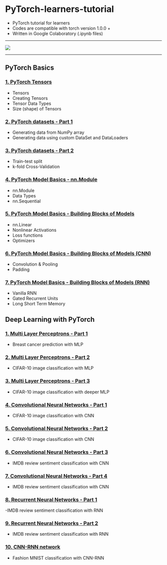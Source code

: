 # PyTorch-learners-tutorial
- PyTorch tutorial for learners
- Codes are compatible with torch version 1.0.0 +
- Written in Google Colaboratory (.ipynb files)
- - - 

![](https://pytorch.org/tutorials/_images/pytorch-logo-flat.png)
__ __ __

## PyTorch Basics

### [1. PyTorch Tensors](https://github.com/rezapci/PyTorch/blob/master/PyTorch%20Exercise/PyTorch%20Basics/pytorch-tensors.ipynb)
- Tensors
- Creating Tensors
- Tensor Data Types
- Size (shape) of Tensors

### [2. PyTorch datasets - Part 1](https://github.com/rezapci/PyTorch/blob/master/PyTorch%20Exercise/PyTorch%20Basics/pytorch-datasets-1.ipynb)
- Generating data from NumPy array
- Generating data using custom DataSet and DataLoaders

### [3. PyTorch datasets - Part 2](https://github.com/rezapci/PyTorch/blob/master/PyTorch%20Exercise/pytorch-datasets-2.ipynb)
- Train-test split
- k-fold Cross-Validation

### [4. PyTorch Model Basics - nn.Module](https://github.com/rezapci/PyTorch/blob/master/PyTorch%20Exercise/pytorch-model-basics-1%20%5Bnn.Module%5D.ipynb)
- nn.Module
- Data Types
- nn.Sequential

### [5. PyTorch Model Basics - Building Blocks of Models](https://github.com/rezapci/PyTorch/blob/master/PyTorch%20Exercise/pytorch-model-basics-2%20%5Blinear%20model%5D.ipynb)
- nn.Linear
- Nonlinear Activations
- Loss functions
- Optimizers

### [6. PyTorch Model Basics - Building Blocks of Models (CNN)](https://github.com/rezapci/PyTorch/blob/master/PyTorch%20Exercise/pytorch-model-basics-3%20%5BCNN%5D.ipynb)
- Convolution & Pooling
- Padding

### [7. PyTorch Model Basics - Building Blocks of Models (RNN)](https://github.com/rezapci/PyTorch/blob/master/PyTorch%20Exercise/pytorch-model-basics-4%20%5BRNN%5D.ipynb)
- Vanilla RNN
- Gated Recurrent Units
- Long Short Term Memory


## Deep Learning with PyTorch

### [1. Multi Layer Perceptrons - Part 1](https://github.com/rezapci/PyTorch/blob/master/PyTorch%20Exercise/Deep%20Learning%20with%20PyTorch/DL-with-pytorch%20-%201%20%5BMLP%5D.ipynb)
- Breast cancer prediction with MLP

### [2. Multi Layer Perceptrons - Part 2](https://github.com/buomsoo-kim/rezapci/PyTorch/blob/master/Deep%20Learning%20with%20PyTorch/DL-with-pytorch%20-%202%20%5BMLP%5D.ipynb)
- CIFAR-10 image classification with MLP

### [3. Multi Layer Perceptrons - Part 3](https://github.com/rezapci/PyTorch/blob/master/Deep%20Learning%20with%20PyTorch/DL-with-pytorch%20-%203%20%5BMLP%5D.ipynb)
- CIFAR-10 image classification with deeper MLP

### [4. Convolutional Neural Networks - Part 1](https://github.com/rezapci/PyTorch/blob/master/Deep%20Learning%20with%20PyTorch/DL-with-pytorch%20-%204%20%5BCNN%5D.ipynb)
- CIFAR-10 image classification with CNN

### [5. Convolutional Neural Networks - Part 2](https://github.com/rezapci/PyTorch/blob/master/Deep%20Learning%20with%20PyTorch/DL-with-pytorch%20-%205%20%5BCNN%5D.ipynb)
- CIFAR-10 image classification with CNN

### [6. Convolutional Neural Networks - Part 3](https://github.com/rezapci/PyTorch/blob/master/Deep%20Learning%20with%20PyTorch/DL-with-pytorch%20-%206%20%5BCNN%5D.ipynb)
- IMDB review sentiment classification with CNN

### [7. Convolutional Neural Networks - Part 4](https://github.com/rezapci/PyTorch/blob/master/Deep%20Learning%20with%20PyTorch/DL-with-pytorch%20-%207%20%5BCNN%5D.ipynb)
- IMDB review sentiment classification with CNN

### [8. Recurrent Neural Networks - Part 1](https://github.com/rezapci/PyTorch/blob/master/Deep%20Learning%20with%20PyTorch/DL-with-pytorch%20-%208%20%5BRNN%5D.ipynb)
-IMDB review sentiment classification with RNN

### [9. Recurrent Neural Networks - Part 2](https://github.com/rezapci/PyTorch/blob/master/Deep%20Learning%20with%20PyTorch/DL-with-pytorch%20-%209%20%5BRNN%5D.ipynb)
- IMDB review sentiment classification with RNN

### [10. CNN-RNN network](https://github.com/rezapci/PyTorch/blob/master/Deep%20Learning%20with%20PyTorch/DL-with-pytorch%20-%2010%20%5BCNN-RNN%5D.ipynb)
- Fashion MNIST classification with CNN-RNN
